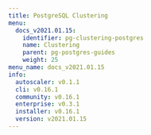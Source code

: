 ```yaml
---
title: PostgreSQL Clustering
menu:
  docs_v2021.01.15:
    identifier: pg-clustering-postgres
    name: Clustering
    parent: pg-postgres-guides
    weight: 25
menu_name: docs_v2021.01.15
info:
  autoscaler: v0.1.1
  cli: v0.16.1
  community: v0.16.1
  enterprise: v0.3.1
  installer: v0.16.1
  version: v2021.01.15
---
```


